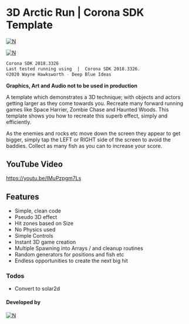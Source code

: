 # 3D Arctic Run | Corona SDK Template
[![N](https://www.deepblueideas.com/dbiNew2/wp-content/uploads/2015/08/arcticRunner_Corona_193x1301.jpg)](https://www.deepblueideas.com/product/arctic-runner/)

[![N](https://www.deepblueideas.com/dbiNew2/wp-content/uploads/2015/08/a3.jpeg)](https://www.deepblueideas.com/product/arctic-runner/)

```sh
Corona SDK 2018.3326
Last tested running using  |  Corona SDK 2018.3326.
©2020 Wayne Hawksworth - Deep Blue Ideas
```
**Graphics, Art and Audio not to be used in production**

A template which demonstrates a 3D technique; with objects and actors getting larger as they come towards you. Recreate many forward running games like Space Harrier, Zombie Chase and Haunted Woods. This template shows you how to recreate this superb effect, simply and efficiently.

As the enemies and rocks etc move down the screen they appear to get bigger, simply tap the LEFT or RIGHT side of the screen to avoid the baddies. Collect as many fish as you can to increase your score.

## YouTube Video
https://youtu.be/IMuPzpgm7Ls

## Features

- Simple, clean code
- Pseudo 3D effect
- Hit zones based on Size
- No Physics used
- Simple Controls
- Instant 3D game creation
- Multiple Spawning into Arrays / and cleanup routines
- Random generators for positions and fish etc
- Endless opportunities to create the next big hit

### Todos
 - Convert to solar2d

#### Developed by
[![N](https://www.deepblueideas.com/dbiNew2/wp-content/uploads/2014/09/web_logo_5.png)](https://www.deepblueideas.com)
